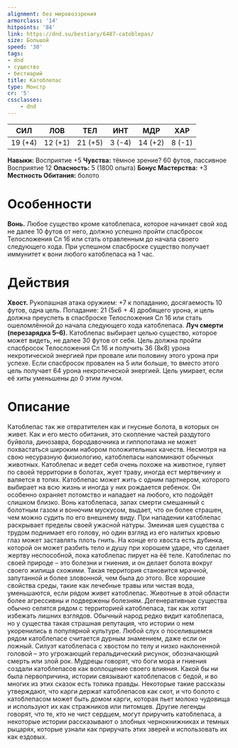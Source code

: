 ```yaml
---
alignment: без мировоззрения
armorclass: '14'
hitpoints: '84'
link: https://dnd.su/bestiary/6487-catoblepas/
size: Большой
speed: '30'
tags:
- dnd
- существо
- бестиарий
title: Катоблепас
type: Монстр
cr: '5'
cssclasses:
    - dnd
---
```



| СИЛ | ЛОВ | ТЕЛ | ИНТ | МДР | ХАР |
|---|---|---|---|---|---|
| 19 (+4) | 12 (+1) | 21 (+5) | 3 (-4) | 14 (+2) | 8 (-1) |
**Навыки:** Восприятие +5
**Чувства:** тёмное зрение? 60 футов, пассивное Восприятие 12
**Опасность:** 5 (1800 опыта)
**Бонус Мастерства:** +3
**Местность Обитания:** болото


# Особенности
**Вонь.** Любое существо кроме катоблепаса, которое начинает свой ход не далее 10 футов от него, должно успешно пройти спасбросок Телосложения Сл 16 или стать отравленным до начала своего следующего хода. При успешном спасброске существо получает иммунитет к вони любого катоблепаса на 1 час.


# Действия
**Хвост.** Рукопашная атака оружием: +7 к попаданию, досягаемость 10 футов, одна цель. Попадание: 21 (5к6 + 4) дробящего урона, и цель должна преуспеть в спасброске Телосложения Сл 16 или стать ошеломлённой до начала следующего хода катоблепаса.
**Луч смерти (перезарядка 5–6).** Катоблепас выбирает целью существо, которое может видеть, не далее 30 футов от себя. Цель должна пройти спасбросок Телосложения Сл 16 и получить 36 (8к8) урона некротической энергией при провале или половину этого урона при успехе. Если спасбросок провален на 5 или больше, то вместо этого цель получает 64 урона некротической энергией. Цель умирает, если её хиты уменьшены до 0 этим лучом.


# Описание
Катоблепас так же отвратителен как и гнусные болота, в которых он живет. Как и его место обитания, это скопление частей раздутого буйвола, динозавра, бородавочника и гиппопотама не может похвастаться широким набором положительных качеств. Несмотря на свою несуразную физиологию, катоблепасы напоминают обычных животных. Катоблепас и ведет себя очень похоже на животное, гуляет по своей территории в болотах, жует траву, иногда ест мертвечину и валяется в топях. Катоблепас может жить с одним партнером, которого выбирает на всю жизнь и иногда у них рождается ребенок. Он особенно охраняет потомство и нападает на любого, кто подойдёт слишком близко. Вонь катоблепаса, запах смерти смешанный с болотным газом и вонючим мускусом, выдает, что он более страшен, чем можно судить по его внешнему виду. При нападении катоблепас раскрывает пределы своей ужасной натуры. Змеиная шея существа с трудом поднимает его голову, но один взгляд из его налитых кровью глаз может заставлять плоть гнить. На конце его хвоста есть дубинка, которой он может разбить тело и душу при хорошем ударе, что сделает жертву неспособной, пока катоблепас пирует на ёё теле. Катоблепас по своей природе – это болезни и гниения, и он делает болота вокруг своего жилища схожими. Такая территория становится мрачной, запутанной и более зловонной, чем была до этого. Все хорошие свойства среды, такие как лечебные травы или чистая вода, уменьшаются, если рядом живет катоблепас. Животные в этой области более агрессивны и подвержены болезням. Дегенеративные существа обычно селятся рядом с территорией катоблепаса, так как хотят избежать лишних взглядов. Обычный народ редко видит катоблепаса, но у существа такая страшная репутация, что истории о нем укоренились в популярной культуре. Любой слух о поселившемся рядом катоблепасе считается дурным знамением, даже если он ложный. Силуэт катоблепаса с хвостом по телу и низко наклоненной головой – это угрожающий геральдический рисунок, обозначающий смерть или злой рок. Мудрецы говорят, что боги мора и гниения создали катоблепасов как воплощение своего влияния. Какой бы ни была первопричина, истории связывают катоблепасов с бедой, и во многих из этих сказок есть толика правды. Некоторые такие рассказы утверждают, что карги держат катоблепасов как скот, и что болото с катоблепасом может быть домом карги, которая пьет молоко чудовища и используют их как стражников или питомцев. Другие легенды говорят, что те, кто не чист сердцем, могут приручить катоблепаса, а некоторые истории рассказывают о злобных чернокнижниках и темных рыцарях, которые узнали как приручать этих зверей и использовать их как ездовых.